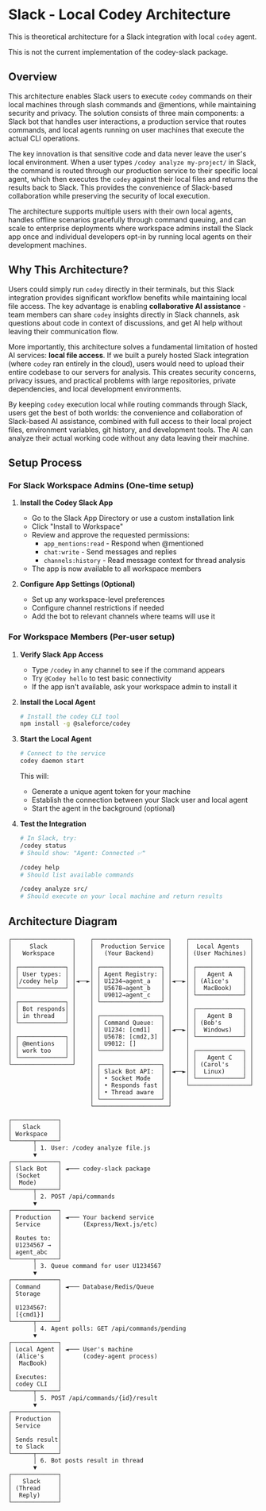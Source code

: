 # Slack - Local Codey Architecture

This is theoretical architecture for a Slack integration with local `codey` agent.

This is not the current implementation of the codey-slack package.

## Overview

This architecture enables Slack users to execute `codey` commands on their local machines through slash commands and @mentions, while maintaining security and privacy. The solution consists of three main components: a Slack bot that handles user interactions, a production service that routes commands, and local agents running on user machines that execute the actual CLI operations.

The key innovation is that sensitive code and data never leave the user's local environment. When a user types `/codey analyze my-project/` in Slack, the command is routed through our production service to their specific local agent, which then executes the `codey` against their local files and returns the results back to Slack. This provides the convenience of Slack-based collaboration while preserving the security of local execution.

The architecture supports multiple users with their own local agents, handles offline scenarios gracefully through command queuing, and can scale to enterprise deployments where workspace admins install the Slack app once and individual developers opt-in by running local agents on their development machines.

## Why This Architecture?

Users could simply run `codey` directly in their terminals, but this Slack integration provides significant workflow benefits while maintaining local file access. The key advantage is enabling **collaborative AI assistance** - team members can share `codey` insights directly in Slack channels, ask questions about code in context of discussions, and get AI help without leaving their communication flow.

More importantly, this architecture solves a fundamental limitation of hosted AI services: **local file access**. If we built a purely hosted Slack integration (where `codey` ran entirely in the cloud), users would need to upload their entire codebase to our servers for analysis. This creates security concerns, privacy issues, and practical problems with large repositories, private dependencies, and local development environments.

By keeping `codey` execution local while routing commands through Slack, users get the best of both worlds: the convenience and collaboration of Slack-based AI assistance, combined with full access to their local project files, environment variables, git history, and development tools. The AI can analyze their actual working code without any data leaving their machine.

## Setup Process

### For Slack Workspace Admins (One-time setup)

1. **Install the Codey Slack App**
   - Go to the Slack App Directory or use a custom installation link
   - Click "Install to Workspace"
   - Review and approve the requested permissions:
     - `app_mentions:read` - Respond when @mentioned
     - `chat:write` - Send messages and replies
     - `channels:history` - Read message context for thread analysis
   - The app is now available to all workspace members

2. **Configure App Settings (Optional)**
   - Set up any workspace-level preferences
   - Configure channel restrictions if needed
   - Add the bot to relevant channels where teams will use it

### For Workspace Members (Per-user setup)

1. **Verify Slack App Access**
   - Type `/codey` in any channel to see if the command appears
   - Try `@Codey hello` to test basic connectivity
   - If the app isn't available, ask your workspace admin to install it

2. **Install the Local Agent**

   ```bash
   # Install the codey CLI tool
   npm install -g @saleforce/codey
   ```

3. **Start the Local Agent**

   ```bash
   # Connect to the service
   codey daemon start
   ```

   This will:
   - Generate a unique agent token for your machine
   - Establish the connection between your Slack user and local agent
   - Start the agent in the background (optional)

4. **Test the Integration**

   ```bash
   # In Slack, try:
   /codey status
   # Should show: "Agent: Connected ✅"

   /codey help
   # Should list available commands

   /codey analyze src/
   # Should execute on your local machine and return results
   ```

## Architecture Diagram

```
┌─────────────────┐    ┌─────────────────────┐    ┌─────────────────┐
│     Slack       │    │  Production Service │    │  Local Agents   │
│   Workspace     │    │   (Your Backend)    │    │ (User Machines) │
│                 │    │                     │    │                 │
│ ┌─────────────┐ │    │ ┌─────────────────┐ │    │ ┌─────────────┐ │
│ │ User types: │ │    │ │ Agent Registry: │ │    │ │   Agent A   │ │
│ │/codey help  │ │◄──►│ │ U1234→agent_a   │ │◄──►│ │ (Alice's    │ │
│ └─────────────┘ │    │ │ U5678→agent_b   │ │    │ │  MacBook)   │ │
│                 │    │ │ U9012→agent_c   │ │    │ └─────────────┘ │
│ ┌─────────────┐ │    │ └─────────────────┘ │    │                 │
│ │ Bot responds│ │    │                     │    │ ┌─────────────┐ │
│ │ in thread   │ │    │ ┌─────────────────┐ │    │ │   Agent B   │ │
│ └─────────────┘ │    │ │ Command Queue:  │ │    │ │ (Bob's      │ │
│                 │    │ │ U1234: [cmd1]   │ │◄──►│ │  Windows)   │ │
│ ┌─────────────┐ │    │ │ U5678: [cmd2,3] │ │    │ └─────────────┘ │
│ │ @mentions   │ │    │ │ U9012: []       │ │    │                 │
│ │ work too    │ │    │ └─────────────────┘ │    │ ┌─────────────┐ │
│ └─────────────┘ │    │                     │    │ │   Agent C   │ │
└─────────────────┘    │ ┌─────────────────┐ │    │ │ (Carol's    │ │
                       │ │ Slack Bot API:  │ │◄──►│ │  Linux)     │ │
                       │ │ • Socket Mode   │ │    │ └─────────────┘ │
                       │ │ • Responds fast │ │    └─────────────────┘
                       │ │ • Thread aware  │ │
                       │ └─────────────────┘ │
                       └─────────────────────┘
```

```
┌─────────────┐
│   Slack     │
│ Workspace   │
└──────┬──────┘
       │ 1. User: /codey analyze file.js
       ▼
┌─────────────┐
│ Slack Bot   │ ◄─── codey-slack package
│ (Socket     │
│  Mode)      │
└──────┬──────┘
       │ 2. POST /api/commands
       ▼
┌─────────────┐
│ Production  │ ◄─── Your backend service
│ Service     │      (Express/Next.js/etc)
│             │
│ Routes to:  │
│ U1234567 →  │
│ agent_abc   │
└──────┬──────┘
       │ 3. Queue command for user U1234567
       ▼
┌─────────────┐
│ Command     │ ◄─── Database/Redis/Queue
│ Storage     │
│             │
│ U1234567:   │
│ [{cmd1}]    │
└──────┬──────┘
       │ 4. Agent polls: GET /api/commands/pending
       ▼
┌─────────────┐
│ Local Agent │ ◄─── User's machine
│ (Alice's    │      (codey-agent process)
│  MacBook)   │
│             │
│ Executes:   │
│ codey CLI   │
└──────┬──────┘
       │ 5. POST /api/commands/{id}/result
       ▼
┌─────────────┐
│ Production  │
│ Service     │
│             │
│ Sends result│
│ to Slack    │
└──────┬──────┘
       │ 6. Bot posts result in thread
       ▼
┌─────────────┐
│   Slack     │
│ (Thread     │
│  Reply)     │
└─────────────┘
```
